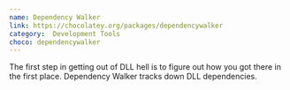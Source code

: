 ```yaml
---
name: Dependency Walker
link: https://chocolatey.org/packages/dependencywalker
category:  Development Tools
choco: dependencywalker
---
```


The first step in getting out of DLL hell is to figure out how you got there in
the first place.  Dependency Walker tracks down DLL dependencies.